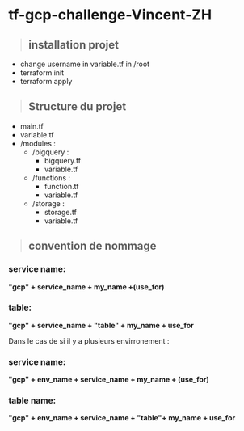 # tf-gcp-challenge-Vincent-ZH

>## installation projet

- change username in variable.tf in /root
- terraform init
- terraform apply

>## Structure du projet

- main.tf
- variable.tf
- /modules :
    - /bigquery :
        - bigquery.tf
        - variable.tf
    - /functions :
        - function.tf
        - variable.tf
    - /storage :
        - storage.tf
        - variable.tf

>## convention de nommage

### service name:
<strong>"gcp" + service_name + my_name +(use_for)</strong>

### table:
<strong>"gcp" + service_name + "table" + my_name + use_for</strong>

Dans le cas de si il y a plusieurs envirronement :

### service name:
 <strong> "gcp" + env_name + service_name + my_name + (use_for)</strong>

### table name:
 <strong>"gcp" + env_name + service_name + "table"+ my_name + use_for</strong>


